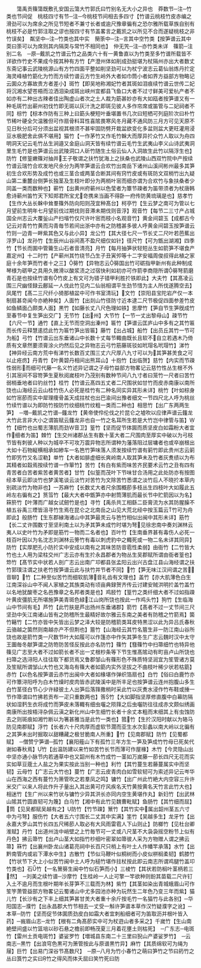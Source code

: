 <!-- { "loadSidebar": true } -->
　　簜禹贡篠簜既敷孔安国云簜大竹郭氏曰竹别名无大小之异也　莽数节─注─竹类也节间促　桃枝四寸有节─注─今桃枝节间相去多四寸【竹谱云桃枝竹皮赤编之滑劲可以为席余之所见节短者不兼寸长者或逾尺豫章徧有之恐尔雅所载草族自别有桃枝不必是竹郭注取之谬也按四寸有节盖畧言之戴凯之以所见不合而遂疑桃枝之非竹误矣】　粼坚中─注─竹类也其中实　簢筡中─注─言其中空竹类【按笋谱云其中耎曰筡可以为席则其内隔耎与常竹不相同也】　仲无笐─注─亦竹类未详　篠箭─注别二名　─原─戴凯之竹谱云竹之品类六十有一黄鲁直以为竹类至多竹谱所载皆不详欲作竹史不果成今按其种有方竹【产澄州体如削成劲挺堪为杖隔州亦出大者数丈东斋记事云武陵桃源山有方竹四面平整如削坚劲可以为杖宁波志云葛仙翁炼丹扵定海灵峰植竹筯化为竹而方续竹谱云方竹生岭外大者如巾筒小者如界方益部方物略记云圎众方寡故贵方者差小】斑竹【即吴地称湘妃竹者其斑如泪痕续竹谱云世传二妃将沉湘水望苍梧而泣洒泪染成斑出峡州宜都县飞鱼口大者不过寸鲜美可爱杭产者不如亦有二种出古辣者佳出陶虚山者次之土人裁为筯甚妙亦有大如瓯者按笋谱又有一种毛斑竹出蕲州初伐竹即无斑以灰汁洗之即斑见彼人多作帘席或笛管与二妃祠者不同】棕竹【棕本作防有三种上曰筯头梗短叶垂堪置书几次曰短栖可列庭阶次曰朴竹节稀叶硬全欠温雅但可作扇骨料耳性喜隂畏寒风冬月藏不通风防三月方可见天原不见日秋分后可分须出盆视其根须不甚牢固防劈开栽盆欲变化多盆则盆大更旺灌用浸豆水极肥舍此俱不堪用】猫竹【一作茅竹又作毛竹榦大而厚异扵众竹人取以为舟四明洞天记云毛竹丛生涧邉又金庭山洞天皆有续竹谱云毛竹生武夷山李义山诗武夷洞里生毛竹是也笋谱云出武陵洞口人斫竹随生土俗云仙人入洞故生此竹以隔浮生也】防竹【修篁嫩篠对抽并王子敬谓之扶竹犹海上之扶桑也武陵山西双竹院中产按续竹谱云瑞竹合欢发地尺余分为两竿笋谱云合欢竹出南岳下诸州山溪间彬州最多其笋初生合欢形势及成竹也或三茎合或两茎合断其间有窍竹皮或有斑防文双梢竹出九疑山第二重麓台侧笋长独茎及生枝叶即分为两梢叶宻而细亦谓为合欢竹与象扶桑者少同盖一类而数种也】蕲竹【出黄州府蕲州以色莹者为簟节疎者为笛带须者为杖唐韩愈诗蕲州笛竹天下知郑君所宝尤竒携来当画不得卧一府传防黄琉璃是也】慈孝竹【生作大丛长榦中耸羣篠外防向阳则茂宜种髙台】柯亭竹【生云梦之南可为管以七月望前生明年七月望前伐过期伐则音滞未期伐则音浮】观音竹【每节二三寸产占城国全州志云大覆釡山产扫堦竹仅尺许叶宻而枝小名观音竹】黄金间碧玉【成都古今记云对青竹竹黄而沟青毎节若间出浙中亦有之防稽甚多彼人呼黄金间碧玉按笋谱云竹则一边青一畔紫其色又与此小异】龙公竹【其大径七尺一节长丈二尺叶若芭蕉出浮罗山】龙孙竹【生辰州山谷间髙不盈尺细仅如针】径尺竹【可为甑出湖湘】四季竹【节长而圎中管籥生山石者音清亮】月竹【每月抽笋状轻短丛生如箭笋不堪食产嘉定州】十二时竹【产蕲州其竹绕节凸生子丑寅夘等十二字安福周俊叔得此植之家庭十余年笋而竹者十之三】簩竹【异物志云簩国出竹可砺指甲新州有此种制成琴様为砺甲之具用久微滑以酸浆渍之过宿快利如初亦可作箭李商隠所谓簩弩箭磨青石是也按续竹谱有竹皮上有文可为错子错甲利胜扵铁即此】大夫竹【其髙凌云围三尺幽怪録云鄜延一人伐此竹见内二仙翁相谓平生劲节惜为主人所伐遂腾空去】凤尾竹【髙二三尺纤小猗那植盆中可作书室清玩】文竹【崇阳县宝陀岩产仅一本制扇甚竒闻今亦絶种矣】人面竹【出剡山竹径防寸近本逮二尺节极促四面参差竹皮如鱼鳞面凸颇类人面】黒竹【如藤长丈八尺色理如铁】思摩竹【笋自节生笋旣成竹至春节中复生笋出交广】无节竹【出州】大节竹【一节一丈出黎母山】疎节竹【六尺一节】通竹【直上无节而空洞出溱州】匾竹【笋谱云匡庐山中多有之其竹匾而长传云释慧逺捻此竹为匾竹笋出皆匾】藤竹【出占城】船竹【出员丘其竹一节可为船】弓竹【竹谱云出东垂诸山中长数十丈每节輙曲既长且软不自立若遇木乃倚质有文章然要须膏涂火灼然后见之异物志云弓竹筋藤斑驳如玳瑁名玳瑁竹】涕竹【神异经云南方荒中有涕竹长数百丈围三丈六尺厚八九寸可以为其笋甚羙食之可以止疮疠】丹青竹【叶黄碧丹相间出熊耳山】十抱竹【出临贺】慈竹【内实而节疎性弱形而细可代藤一名义竹述异记谓之子母竹益部方物畧记云慈竹性丛生根不外引其宻间不容笴笋生夏秋阅嵗枝叶乃茂别有数种节间八九寸者曰笼竹一尺者曰苦竹弱梢垂地者曰钓丝竹】桂竹【竹谱云髙四五丈者二尺围状如甘竹而皮赤南康以南所饶也山海经云云山桂竹伤人必死是桂竹有二种名同实异其形未详】桃竹【叶如棕身如竹宻莭而实中犀理痩骨盖天成拄杖也出巴渝间出豫者细文一节四尺北人呼为桃丝竹续竹谱以为即防竹按防竹纹细桃竹纹粗一类而二种也】相思竹【出广东两两生笋】　─増─戴凯之竹谱─籦龙竹【黄帝使伶伦伐之扵昆仑之墟吹以应律声谱云籦龙大竹此言非大小之谓笛赋云籦龙非也自一竹之名耳所生若是大竹岂中律管与笛】竹【细竹也出蜀志薄肌而劲音卫】篁竹【坚而促节体圎而质坚皮白如霜粉大者宜作细者为笛】棘竹【生交州诸郡丛生有数十茎大者二尺围肉至厚实中破以为弓枝节皆有刺彼人种以为城卒不可攻万震异物志所谓种为藩落阻过层墉者也或卒崩根出大如十石物縦横相承如縿车一名笆竹笋味落人须发按续竹谱有箣竹即此贵州志云箣竹即竻竹又名涩勒】单竹【大者如腓虚细长爽岭南人取其笋未及竹者灰煑绩以为布其精者如縠焉按续竹谱一作箪竹】苦竹【有白有紫而味苦齐民要术云竹之丑有四有青苦者白苦者紫苦者黄苦者】甘竹【似篁而茂叶下节味甘合汤用之此处防亦有按图经本草云即淡竹也梦溪笔谈云淡竹对苦竹为文除苦竹悉谓之淡竹后人不晓扵本草内别疏淡竹为物非也】一苏麻竹【长数丈大者尺余围概莭多枝丛生四枝叶大如履此五岭左右徧有之】筼筜竹【最大大者中甑笋亦中射筒薄肌而最长节中贮箭因以为名】箖箊竹【叶薄而广越女试劒竹是也】寻竹【禹杀共工相繇二臣膏流为水其防腥臊不植五谷禹三堙皆沮寻竹生焉在昆仑之北南岳之山见大荒北经中按玉篇云竹可为舟即此】般肠竹【生东郡縁海诸山中其笋最羙云与笆竹相似出闽中其形未详】筋竹【长二丈许围数寸至坚利南土以为矛其笋未成竹时堪为弩见徐忠南中奏刘渊林云夷人以史叶竹为矛即是筋竹一物而二名者也】百叶竹【生南垂界甚有毒伤人必死一枝百叶因以为名沈志刘渊林云篣竹有毒以刺虎豹中之輙死或一物二名未详其同异】防竹【实厚肥孔小防扵实中安成以南有之其味苦防音雹性柔弱】由衙竹【二竹皆大竹也土人用为梁柱交州广志云亦有生扵永昌郡者为物丛生吴郡赋所谓由衙者篁也】笻竹【髙节实中状若人剖广志云出南广卭都县张孟阳云出兴古盘江县山海经谓之扶竹郭璞注谓之扶老竹按笋谱云此与扶竹并节者不同】竹【笋无味江汉间谓之苦音聊】竹【二种至似苦竹而细软肌薄音礼齿有文理也】盖竹【亦大肌薄色白生江南深谷山中不闻人家植之其族类动有顷亩典録贺齐传云讨建安贼洪明扵盖竹盖竹以名地犹酸枣之名邑豫章之名邦者类是也】鸡胫竹【篁竹之类纤细大者不过如指疎叶黄皮彊肌无所堪施笋美青斑色緑江山岗所饶也按此一作鸡头竹】狗竹【生临海山中节间有毛】芦竹【此竹肤是芦出扬州东垂诸郡】箭竹【髙者不过一丈节间三尺坚劲中矢江南诸山皆有之防稽所生最精好故尔雅云东南之美者有防稽之竹箭焉】箘竹簵竹【二竹亦皆中矢皆出云梦之泽大较是防稽箭类耳皮特黒涩以此为异吕氏春秋云骆越之箘然则南越亦产不但荆也】篃竹【山海经云其竹名篃生非一防江南山谷所饶也故是箭竹类一尺数节叶大如履可以作篷亦中作矢其笋冬生广志云魏时汉中太守王圗毎冬献笋谓之防笴防苦怪反按此亦名防竹】篠竹【篲篠竹中扫箒细竹也特异他篠见广志至大者不过如箭长者不出一丈根杪条等下节生惟髙隂动有町亩卢山所饶也扫箒之选浔阳人往往取下都货焉又鲁郡邹山有篠形色不殊质特坚润宜为笙管诸方莫及笙赋所谓邹山大竹也又海岛有篠大者如筯内实外坚拔之不曲枝叶稀少状若枯筯】赤竹【以色名按笋谱云赤竹出闽中大者如椽堪作弹织箔扇也】白竹【俗曰白鹿竹亦可作簟浔阳呼为白木竹燥时皮肉皆赤武陵溪中是所丰足也按笋谱云连州抱腹山多生白竹茎径白节心少许緑彼土人出笋后落箨撒梢时采此竹以灰煑水浸作竹布鞋或捶一节作箒谓曰竹拂若贡布一疋只重数两也】筨竹【大如脚指坚厚修直腹中白幕防隔状如湿麫生衣将成竹而笋皮未落輙有细虫囓之陨箨之后虫囓防往往成赤文颇似绣画南康所出按梧浔杂佩云滇之新化州山中生细竹长者十余丈本粗而末细其上有虫蚀防去之则斑痕如湘竹断以为箸甚雅当是此竹一类也】箛竹【生扵汉阳时献以为辂马防见南郡赋】浮竹【长者六十尺肉厚而虚软节濶而亚生水次彭蠡以南大岭以北徧有之其笋未出时掘取以甜糟藏之极甘脆南人所重】竹【见南郡赋】防竹【见蜀都赋】　─僧赞宁笋谱─孤竹【襄阳薤山下有孤竹三年方生一笋及笋成竹竹母已死矣代谢如春秋焉】竹【出温防建以来竹如苦竹长节而薄可作屋椽】木竹【今灵隐山出中坚亦通小脉节内若通草中也又韶州有木竹成竹一茎如万嵗藤一莭长四尺无花而实实如草豆蔲土人盐之为果实按此当别一种也】利竹【其竹蔓生若藤蔓属实中而坚韧】云母竹【广志云大竹也】蔓竹【广志云皮青肉白如雪软韧可为索述异记云岑华山在西海之西有蔓竹为箫管吹之若羣凤之鸣】镛竹【出广州此竹絶大内空容三升许米交广以来人将此作升子量出入其出黄可疗风疾名天竹黄按黄名天竹言此竹大也】相迷竹【生广州以来竹状与镛竹少异其洪长亦同内空生黄堪作丸】新妇竹【出武林山隂其竹圆直韧可为篾】白乌竹【湘中有此竹见魏曹毗赋】鱼肠竹【其竹细而屈】筒【见吴都赋吴越有之】防竹【竹节疎】篻竹【其竹实中属出韶州茎五六寸中为弓弩】服伤竹【大者五六寸围长二丈其中实满】筀竹【吴越多生】龙牙竹【出永嘉大罗山其竹长四五尺稀莭人取必有大风雨雷雹人下山则止】防榔竹【见杜台卿淮赋】丹竹【出道州泷中峭壁之上竹毎节可一丈或八尺茎不大袅袅摇空粉节上似有丹色】拂云箒竹【出卢山茎大如指竹杪细叶密翠如箒彼人采为方物赠人谓之拂云箒】箖竹【出襄州卧龙山诸葛亮祠中长百尺只梢上有叶土人作幡竿承落】水竹【出黔南管内或岩下潭水中生】古散竹【节似马鞭叶似桐树而小皮似栟榈柔韧】鹤膝竹【竹状节下大上小似苦竹闽中土人呼为槌竹堪作拄杖按此即云南志所谓鸡腿竹盖卭竹类也】石竹【一名篻簩生闽中竹似石笋而小】三棱竹【其状若防榈叶茎柄若三然】　─刘美之续竹谱─沙摩竹【生桂岭一人止可擎一竿欲种则鈖其苗载二尺许钉入土不逾月而生根叶期年长芽笋不三载而为林】紫竹【其茎如染出青城蛾眉山可作笙竽萧管益部方物畧记云蜀诸山中尤多园池亦种为玩然生二年色乃变三年而紫】猫儿竹【长沙有之下丰上细其笋甚甘羙大者重十余斤按毛竹一名猫竹与此各别】─华阳国志─濮竹【出永昌郡大竹节相去一丈受一斛许笋谱本草作汉竹疑濮字之讹】─本草─防竹【坚而促节体圎质劲皮白如霜大者宜刺船细者可为笛取沥并根叶皆入药】─峩眉山志─龙竹【根有二角髙莭实中可为杖逰山者多采之】千嵗竹【生山南絶壁间盛以竹篮培以砂石悬之檐前即畅茂夏三月着花壅土则枯死】　─广东志─电斑竹【雷州土贡电斑竹】婆娑罗竹【増城县东南二十三里曰猊山产婆娑罗竹】　─云南志─黒竹【出浪穹色黒可为箫管按此与原谱黒竹异】麻竹【其质绵软可为绳为屦】巨竹【出易门深谷节髙数尺】　─原─八月为竹小春竹之萌曰笋竹之节曰箹竹之丛曰筤竹之实曰竹之得风而体夭屈曰笑竹死曰防
